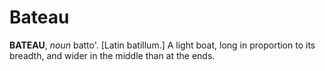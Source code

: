 # Bateau

**BATEAU**, _noun_ batto'. \[Latin batillum.\] A light boat, long in proportion to its breadth, and wider in the middle than at the ends.